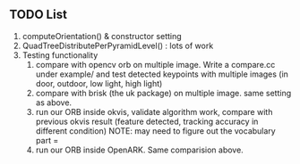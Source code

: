 ## TODO List

1. computeOrientation() & constructor setting
2. QuadTreeDistributePerPyramidLevel() : lots of work
3. Testing functionality
    1. compare with opencv orb on multiple image. Write a compare.cc under example/ and test detected keypoints with multiple images (in door, outdoor, low light, high light)
    2. compare with brisk (the uk package) on multiple image. same setting as above. 
    3. run our ORB inside okvis, validate algorithm work, compare with previous okvis result (feature detected, tracking accuracy in different condition) NOTE: may need to figure out the vocabulary part =
    4. run our ORB inside OpenARK. Same comparision above.